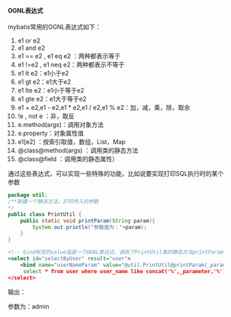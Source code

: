 #### OGNL表达式

mybatis常用的OGNL表达式如下：

1. e1 or e2
2. e1 and e2
3. e1 == e2 , e1 eq e2 ：两种都表示等于
4. e1 !=e2 , e1 neq e2：两种都表示不等于
5. e1 lt e2：e1小于e2
6. e1 gt e2：e1大于e2
7. e1 lte e2：e1小于等于e2
8. e1 gte e2：e1大于等于e2
9. e1 + e2,e1 - e2,e1 * e2,e1 / e2,e1 % e2：加，减，乘，除，取余
10. !e , not e ：非，取反
11. e.method(args)：调用对象方法
12. e.property：对象属性值
13. e1[e2] ：按索引取值，数组，List，Map
14. @class@method(args) ：调用类的静态方法
15. @class@field ：调用类的静态属性）

通过这些表达式，可以实现一些特殊的功能，比如说要实现打印SQL执行时的某个参数

```java
package util;
/**新建一个静态方法，打印传入的参数
*/
public class PrintUtil {
    public static void printParam(String param){
        System.out.println("参数值为："+param);
    }
}

```

```xml
<!-- bind标签的value值是一个OGNL表达式，调用了PrintUtil类的静态方法printParam -->
<select id="selectByUser" result="user">
	<bind name="userNameParam" value="@util.PrintUtil@printParam(_parameter)"
     select * from user where user_name like concat('%',_parameter,'%')          
</select>
```

输出：

参数为：admin

